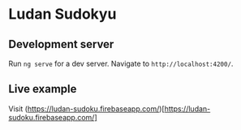 # Ludan Sudokyu

## Development server

Run `ng serve` for a dev server. Navigate to `http://localhost:4200/`.

## Live example

Visit (https://ludan-sudoku.firebaseapp.com/)[https://ludan-sudoku.firebaseapp.com/]
